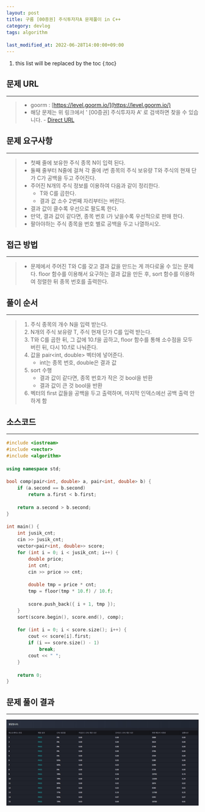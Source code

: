 ```yaml
---
layout: post
title: 구름 [00증권] 주식투자자A 문제풀이 in C++
category: devlog
tags: algorithm

last_modified_at: 2022-06-28T14:00:00+09:00
---
```


1. this list will be replaced by the toc
{:toc}

## 문제 URL
---
> + goorm : [https://level.goorm.io/](https://level.goorm.io/)
> + 해당 문제는 위 링크에서 ' [00증권] 주식투자자 A' 로 검색하면 찾을 수 있습니다. -  [Direct URL](https://level.goorm.io/exam/150257/00%EC%A6%9D%EA%B6%8C-%EC%A3%BC%EC%8B%9D%ED%88%AC%EC%9E%90%EC%9E%90-a/quiz/1)

## 문제 요구사항
---
> + 첫째 줄에 보유한 주식 종목 N이 입력 된다.
> + 둘째 줄부터 N줄에 걸쳐 각 줄에 i번 종목의 주식 보유량 T와 주식의 현재 단가 C가 공백을 두고 주어진다.
> + 주어진 N개의 주식 정보를 이용하여 다음과 같이 정리한다.
>     + T와 C를 곱한다.
>     + 결과 값 소수 2번째 자리부터는 버린다.
> + 결과 값이 클수록 우선으로 팔도록 한다.
> + 만약, 결과 값이 같다면, 종목 번호 i가 낮을수록 우선적으로 판매 한다.
> + 팔아야하는 주식 종목을 번호 별로 공백을 두고 나열하시오.

## 접근 방법
---
> + 문제에서 주어진 T와 C를 갖고 결과 값을 만드는 게 까다로울 수 있는 문제다. floor 함수를 이용해서 요구하는 결과 값을 만든 후, sort 함수를 이용하여 정렬한 뒤 종목 번호를 출력한다.


## 풀이 순서
---
> 1. 주식 종목의 개수 N을 입력 받는다.
> 2. N개의 주식 보유량 T, 주식 현재 단가 C를 입력 받는다.
> 3. T와 C를 곱한 뒤, 그 값에 10.f을 곱하고, floor 함수를 통해 소수점을 모두 버린 뒤, 다시 10.f로 나눠준다.
> 4. 값을 pair<int, double> 벡터에 넣어준다. 
>     + int는 종목 번호, double은 결과 값
> 5. sort 수행
>     + 결과 값이 같다면, 종목 번호가 작은 것 bool을 반환
>     + 결과 값이 큰 것 bool을 반환
> 6. 벡터의 first 값들을 공백을 두고 출력하며, 마지막 인덱스에선 공백 출력 안 하게 함

## 소스코드
---
~~~c++
#include <iostream>
#include <vector>
#include <algorithm>

using namespace std;

bool comp(pair<int, double> a, pair<int, double> b) {
	if (a.second == b.second)
		return a.first < b.first;

	return a.second > b.second;
}

int main() {
	int jusik_cnt;
	cin >> jusik_cnt;
	vector<pair<int, double>> score;
	for (int i = 0; i < jusik_cnt; i++) {
		double price;
		int cnt;
		cin >> price >> cnt;

		double tmp = price * cnt;
		tmp = floor(tmp * 10.f) / 10.f;

		score.push_back({ i + 1, tmp });
	}
	sort(score.begin(), score.end(), comp);

	for (int i = 0; i < score.size(); i++) {
		cout << score[i].first;
		if (i == score.size() - 1)
			break;
		cout << " ";
	}

	return 0;
}
~~~

## 문제 풀이 결과
---
<img src="/assets/img/post-img/algorithm/2022-06-28-grm-JusikTujajaA/result.jpg">
